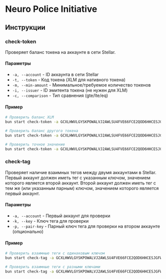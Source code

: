 # Neuro Police Initiative

## Инструкции

### check-token

Проверяет баланс токена на аккаунте в сети Stellar.

#### Параметры

- `-a, --account` - ID аккаунта в сети Stellar
- `-t, --token` - Код токена (XLM для нативного токена)
- `-m, --min-amount` - Минимальное/требуемое количество токенов
- `-i, --issuer` - ID эмитента токена (не нужен для XLM)
- `-c, --comparison` - Тип сравнения (gte/lte/eq)

#### Пример

```bash
# Проверить баланс XLM
bun start check-token -a GCXLHWVLGYSKPOWALVJ2AWLSU4FVE66FCE2QOD6HHCESJGFWQ3OHTEST -t XLM -m 100

# Проверить баланс другого токена
bun start check-token -a GCXLHWVLGYSKPOWALVJ2AWLSU4FVE66FCE2QOD6HHCESJGFWQ3OHTEST -t TEST -m 100 -i ISSUER_ID

# Проверить точное значение
bun start check-token -a GCXLHWVLGYSKPOWALVJ2AWLSU4FVE66FCE2QOD6HHCESJGFWQ3OHTEST -t XLM -m 100 -c eq
```

### check-tag

Проверяет наличие взаимных тегов между двумя аккаунтами в Stellar. Первый аккаунт должен иметь тег с указанным ключом, значением которого является второй аккаунт. Второй аккаунт должен иметь тег с тем же (или указанным парным) ключом, значением которого является первый аккаунт.

#### Параметры

- `-a, --account` - Первый аккаунт для проверки
- `-k, --key` - Ключ тега для проверки
- `-p, --pair-key` - Парный ключ тега для проверки на втором аккаунте (опционально)

#### Пример

```bash
# Проверить взаимные теги с одинаковым ключом
bun start check-tag -a GCXLHWVLGYSKPOWALVJ2AWLSU4FVE66FCE2QOD6HHCESJGFWQ3OHTEST -k friend

# Проверить взаимные теги с разными ключами
bun start check-tag -a GCXLHWVLGYSKPOWALVJ2AWLSU4FVE66FCE2QOD6HHCESJGFWQ3OHTEST -k friend -p buddy
```
